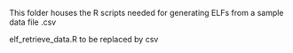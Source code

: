 This folder houses the R scripts needed for generating ELFs from a sample data file .csv

elf_retrieve_data.R to be replaced by csv